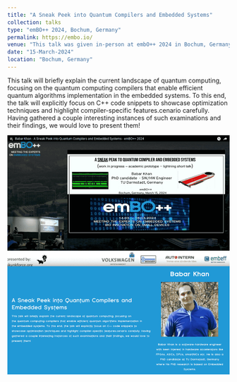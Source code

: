 ```yaml
---
title: "A Sneak Peek into Quantum Compilers and Embedded Systems"
collection: talks
type: "emBO++ 2024, Bochum, Germany"
permalink: https://embo.io/
venue: "This talk was given in-person at embO++ 2024 in Bochum, Germany, on 15th March 2024"
date: "15-March-2024"
location: "Bochum, Germany"
---
```


This talk will briefly explain the current landscape of quantum computing, focusing on the quantum computing 
compilers that enable efficient quantum algorithms implementation in the embedded systems. To this end, the talk will 
explicitly focus on C++ code snippets to showcase optimization techniques and highlight compiler-specific features.cenario carefully. 
Having gathered a couple interesting instances of such examinations and their findings, we would love to present them!



![](/images/embo2024.png)

